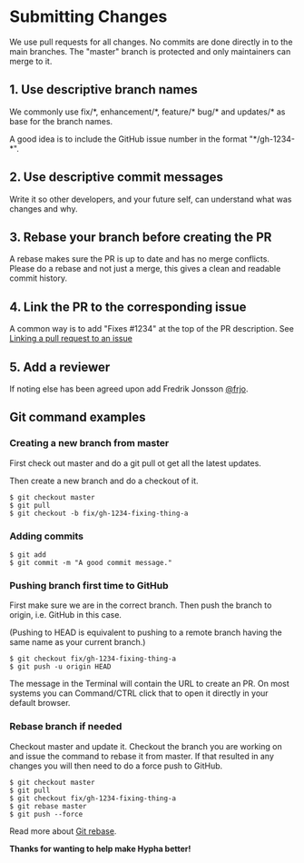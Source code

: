 # Submitting Changes

We use pull requests for all changes. No commits are done directly in to the main branches. The "master" branch is protected and only maintainers can merge to it.

## 1. Use descriptive branch names

We commonly use fix/\*, enhancement/\*, feature/\* bug/\* and updates/\* as base for the branch names.

A good idea is to include the GitHub issue number in the format "\*/gh-1234-\*".

## 2. Use descriptive commit messages

Write it so other developers, and your future self, can understand what was changes and why.

## 3. Rebase your branch before creating the PR

A rebase makes sure the PR is up to date and has no merge conflicts. Please do a rebase and not just a merge, this gives a clean and readable commit history.

## 4. Link the PR to the corresponding issue

A common way is to add "Fixes \#1234" at the top of the PR description. See [Linking a pull request to an issue](https://help.github.com/en/github/managing-your-work-on-github/linking-a-pull-request-to-an-issue#linking-a-pull-request-to-an-issue-using-a-keyword)

## 5. Add a reviewer

If noting else has been agreed upon add Fredrik Jonsson [@frjo](https://github.com/frjo).

## Git command examples

### Creating a new branch from master

First check out master and do a git pull ot get all the latest updates.

Then create a new branch and do a checkout of it.

```text
$ git checkout master
$ git pull
$ git checkout -b fix/gh-1234-fixing-thing-a
```

### Adding commits

```text
$ git add
$ git commit -m "A good commit message."
```

### Pushing branch first time to GitHub

First make sure we are in the correct branch. Then push the branch to origin, i.e. GitHub in this case.

\(Pushing to HEAD is equivalent to pushing to a remote branch having the same name as your current branch.\)

```text
$ git checkout fix/gh-1234-fixing-thing-a
$ git push -u origin HEAD
```

The message in the Terminal will contain the URL to create an PR. On most systems you can Command/CTRL click that to open it directly in your default browser.

### Rebase branch if needed

Checkout master and update it. Checkout the branch you are working on and issue the command to rebase it from master. If that resulted in any changes you will then need to do a force push to GitHub.

```text
$ git checkout master
$ git pull
$ git checkout fix/gh-1234-fixing-thing-a
$ git rebase master
$ git push --force
```

Read more about [Git rebase](https://www.atlassian.com/git/tutorials/rewriting-history/git-rebase).

**Thanks for wanting to help make Hypha better!**

